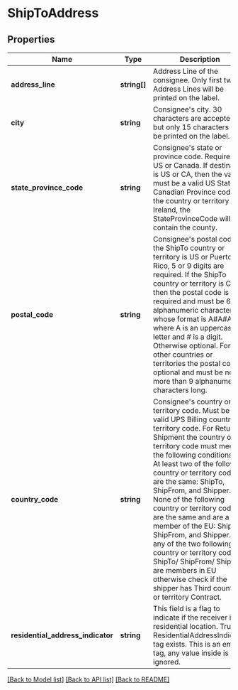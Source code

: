 # ShipToAddress

## Properties
Name | Type | Description | Notes
------------ | ------------- | ------------- | -------------
**address_line** | **string[]** | Address Line of the consignee. Only first two Address Lines will be printed on the label. | 
**city** | **string** | Consignee&#x27;s city. 30 characters are accepted, but only 15 characters will be printed on the label. | 
**state_province_code** | **string** | Consignee&#x27;s state or province code. Required for US or Canada.  If destination is US or CA, then the value must be a valid US State/ Canadian Province code.  If the country or territory is Ireland, the StateProvinceCode will contain the county. | [optional] 
**postal_code** | **string** | Consignee&#x27;s postal code.  If the ShipTo country or territory is US or Puerto Rico, 5 or 9 digits are required.  If the ShipTo country or territory is CA, then the postal code is required and must be 6 alphanumeric characters whose format is A#A#A# where A is an uppercase letter and # is a digit.  Otherwise optional. For all other countries or territories the postal code is optional and must be no more than 9 alphanumeric characters long. | [optional] 
**country_code** | **string** | Consignee&#x27;s country or territory code.  Must be a valid UPS Billing country or territory code. For Return Shipment the country or territory code must meet the following conditions: - At least two of the following country or territory codes are the same: ShipTo, ShipFrom, and Shipper. - None of the following country or territory codes are the same and are a member of the EU: ShipTo, ShipFrom, and Shipper. - If any of the two following country or territory codes: ShipTo/ ShipFrom/ Shipper are members in EU otherwise check if the shipper has Third country or territory Contract. | 
**residential_address_indicator** | **string** | This field is a flag to indicate if the receiver is a residential location.  True if ResidentialAddressIndicator tag exists.  This is an empty tag, any value inside is ignored. | [optional] 

[[Back to Model list]](../../README.md#documentation-for-models) [[Back to API list]](../../README.md#documentation-for-api-endpoints) [[Back to README]](../../README.md)

